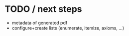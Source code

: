 # TODO / next steps

- metadata of generated pdf
- configure+create lists (enumerate, itemize, axioms, ...)

